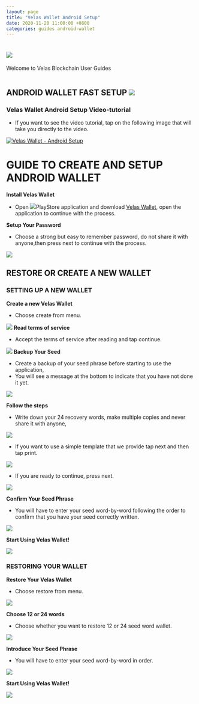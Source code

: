 ```yaml
---
layout: page
title: "Velas Wallet Android Setup"
date: 2020-11-20 11:00:00 +0800
categories: guides android-wallet
---
```


# ![](https://github.com/dexempower/dexempower.github.io-velas/blob/main/assets/logos/LogoLetters1.png?raw=true)

  Welcome to Velas Blockchain User Guides
  
```
```
## ANDROID WALLET FAST SETUP ![](https://github.com/dexempower/dexempower.github.io-velas/blob/main/assets/android/Androidxxxhdpi.png?raw=true)
### Velas Wallet Android Setup Video-tutorial 
- If you want to see the video tutorial, tap on the following image that will take you directly to the video.
 
[![Velas Wallet - Android Setup](http://i3.ytimg.com/vi/A8w5U3aUiKo/maxresdefault.jpg 
)](https://www.youtube.com/watch?v=A8w5U3aUiKo&t=1s "Velas Wallet - Android Setup")

# GUIDE TO CREATE AND SETUP ANDROID WALLET

**Install Velas Wallet**
 - Open ![](https://github.com/dexempower/dexempower.github.io-velas/blob/main/assets/android/Playxxxhdpi.png?raw=true)PlayStore application and download [Velas Wallet](https://play.google.com/store/apps/details?id=com.velas.mobile_wallet), open the application to continue with the process.
 
**Setup Your Password**
  - Choose a strong but easy to remember password, do not share it with anyone,then press next to continue with the process.
  
  ![](https://github.com/dexempower/dexempower.github.io-velas/blob/main/assets/android/SETUP%20PASSWORD.jpg?raw=true)
  


## RESTORE OR CREATE A NEW WALLET 
### SETTING UP A NEW WALLET
**Create a new Velas Wallet**
 - Choose create from menu.
 
![](https://github.com/dexempower/dexempower.github.io-velas/blob/main/assets/android/CREATE%20OR%20RESTORE.jpg?raw=true)
**Read terms of service**
  - Accept the terms of service after reading and tap continue.
  
  
![](https://github.com/dexempower/dexempower.github.io-velas/blob/main/assets/android/Terminos.jpg?raw=true)
**Backup Your Seed**
-  Create a backup of your seed phrase before starting to use the application, 
- You will see a message at the bottom to indicate that you have not done it yet.


![](https://github.com/dexempower/dexempower.github.io-velas/blob/main/assets/android/BACKUP%20SEED.jpg?raw=true)
 
**Follow the steps**
 -  Write down your 24 recovery words, make multiple copies and never share it with anyone,
 
![](https://github.com/dexempower/dexempower.github.io-velas/blob/main/assets/android/SEED.jpg?raw=true)
 -  If you want to use a simple template that we provide tap next and then tap print.
 
 ![](https://github.com/dexempower/dexempower.github.io-velas/blob/main/assets/android/Print.jpg?raw=true)
  -  If you are ready to continue, press next.
 
 
  ![](https://github.com/dexempower/dexempower.github.io-velas/blob/main/assets/android/Next.jpg?raw=true)
  
**Confirm Your Seed Phrase**

  - You will have to enter your seed word-by-word following the order to confirm that you have your seed correctly written.
 
  ![](https://github.com/dexempower/dexempower.github.io-velas/blob/main/assets/android/CONFIRM%20SEED.jpg?raw=true)
  
**Start Using Velas Wallet!**

![](https://github.com/dexempower/dexempower.github.io-velas/blob/main/assets/android/WALLET%20MAIN%20MENU.jpg?raw=true)

### RESTORING YOUR WALLET

**Restore Your Velas Wallet**
 - Choose restore from menu.
 
 ![](https://github.com/dexempower/dexempower.github.io-velas/blob/main/assets/android/Restore.jpg?raw=true)

**Choose 12 or 24 words**
 - Choose whether you want to restore 12 or 24 seed word wallet.
 
 ![](https://github.com/dexempower/dexempower.github.io-velas/blob/main/assets/android/12%20OR%2024.jpg?raw=true)

**Introduce Your Seed Phrase**
  - You will have to enter your seed word-by-word in order.
  
  ![](https://github.com/dexempower/dexempower.github.io-velas/blob/main/assets/android/restoreWORDS.jpg?raw=true)

**Start Using Velas Wallet!**

![](https://github.com/dexempower/dexempower.github.io-velas/blob/main/assets/android/Wallet%20MAin%202.jpg?raw=true)

